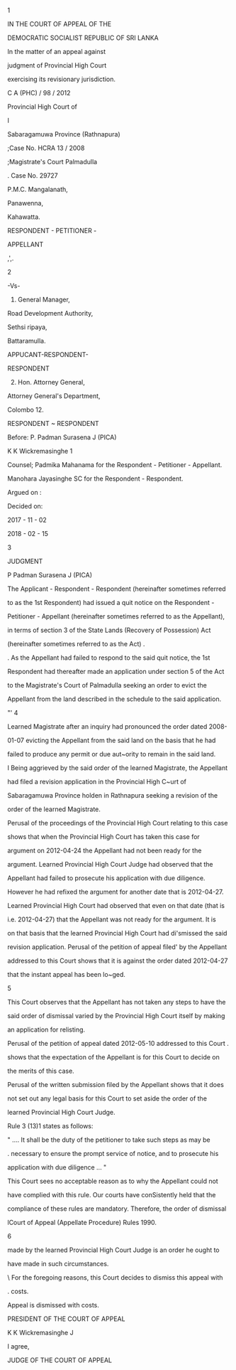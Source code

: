 1

IN THE COURT OF APPEAL OF THE

DEMOCRATIC SOCIALIST REPUBLIC OF SRI LANKA

In the matter of an appeal against

judgment of Provincial High Court

exercising its revisionary jurisdiction.

C A (PHC) / 98 / 2012

Provincial High Court of

I

Sabaragamuwa Province (Rathnapura)

;Case No. HCRA 13 / 2008

;Magistrate's Court Palmadulla

. Case No. 29727

P.M.C. Mangalanath,

Panawenna,

Kahawatta.

RESPONDENT - PETITIONER -

APPELLANT

,',.

2

-Vs-

1. General Manager,

Road Development Authority,

Sethsi ripaya,

Battaramulla.

APPUCANT-RESPONDENT-

RESPONDENT

2. Hon. Attorney General,

Attorney General's Department,

Colombo 12.

RESPONDENT ~ RESPONDENT

Before: P. Padman Surasena J (PICA)

K K Wickremasinghe 1

Counsel; Padmika Mahanama for the Respondent - Petitioner - Appellant.

Manohara Jayasinghe SC for the Respondent - Respondent.

Argued on :

Decided on:

2017 - 11 - 02

2018 - 02 - 15

3

JUDGMENT

P Padman Surasena J (PICA)

The Applicant - Respondent - Respondent (hereinafter sometimes referred

to as the 1st Respondent) had issued a quit notice on the Respondent -

Petitioner - Appellant (hereinafter sometimes referred to as the Appellant),

in terms of section 3 of the State Lands (Recovery of Possession) Act

(hereinafter sometimes referred to as the Act) .

. As the Appellant had failed to respond to the said quit notice, the 1st

Respondent had thereafter made an application under section 5 of the Act

to the Magistrate's Court of Palmadulla seeking an order to evict the

Appellant from the land described in the schedule to the said application.

"' 4

Learned Magistrate after an inquiry had pronounced the order dated 2008-

01-07 evicting the Appellant from the said land on the basis that he had

failed to produce any permit or due aut~ority to remain in the said land.

I Being aggrieved by the said order of the learned Magistrate, the Appellant

had filed a revision application in the Provincial High C~urt of

Sabaragamuwa Province holden in Rathnapura seeking a revision of the

order of the learned Magistrate.

Perusal of the proceedings of the Provincial High Court relating to this case

shows that when the Provincial High Court has taken this case for

argument on 2012-04-24 the Appellant had not been ready for the

argument. Learned Provincial High Court Judge had observed that the

Appellant had failed to prosecute his application with due diligence.

However he had refixed the argument for another date that is 2012-04-27.

Learned Provincial High Court had observed that even on that date (that is

i.e. 2012-04-27) that the Appellant was not ready for the argument. It is

on that basis that the learned Provincial High Court had di'smissed the said

revision application. Perusal of the petition of appeal filed' by the Appellant

addressed to this Court shows that it is against the order dated 2012-04-27

that the instant appeal has been lo~ged.

5

This Court observes that the Appellant has not taken any steps to have the

said order of dismissal varied by the Provincial High Court itself by making

an application for relisting.

Perusal of the petition of appeal dated 2012-05-10 addressed to this Court .

shows that the expectation of the Appellant is for this Court to decide on

the merits of this case.

Perusal of the written submission filed by the Appellant shows that it does

not set out any legal basis for this Court to set aside the order of the

learned Provincial High Court Judge.

Rule 3 (13)1 states as follows:

" .... It shall be the duty of the petitioner to take such steps as may be

. necessary to ensure the prompt service of notice, and to prosecute his

application with due diligence ... "

This Court sees no acceptable reason as to why the Appellant could not

have complied with this rule. Our courts have conSistently held that the

compliance of these rules are mandatory. Therefore, the order of dismissal

lCourt of Appeal (Appellate Procedure) Rules 1990.

6

made by the learned Provincial High Court Judge is an order he ought to

have made in such circumstances.

\ For the foregoing reasons, this Court decides to dismiss this appeal with

. costs.

Appeal is dismissed with costs.

PRESIDENT OF THE COURT OF APPEAL

K K Wickremasinghe J

I agree,

JUDGE OF THE COURT OF APPEAL